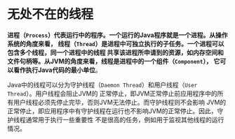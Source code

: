 无处不在的线程
===============================================================
**进程（`Process`）代表运行中的程序。一个运行的Java程序就是一个进程。从操作系统的角度来看，
线程（`Thread`）是进程中可独立执行的子任务。一个进程可以包含多个线程，同一个进程中的线程
共享该进程所申请到的资源，如内存空间和文件句柄等。从JVM的角度来看，线程是进程中的一个组件（`Component`），
它可以看作执行Java代码的最小单位**。

Java中的线程可以分为守护线程（`Daemon Thread`）和用户线程（`User Thread`）。用户线程会阻止JVM的
正常停止，即JVM正常停止前应用程序中的所有用户线程必须先停止完毕，否则JVM无法停止。而守护线程则不会影响
JVM的正常停止，即应用程序中有守护线程在运行也不影响JVM的正常停止。因此，守护线程通常用于执行一些重要性
不是很高的任务，例如用于监视其他线程的运行情况。

